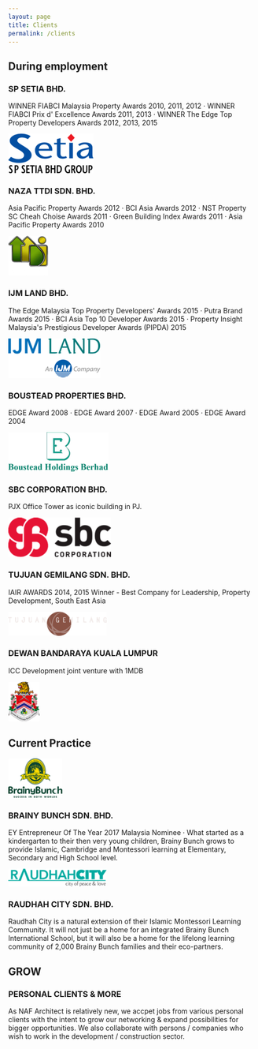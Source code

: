 ```yaml
---
layout: page
title: Clients
permalink: /clients
---
```


<section>
  <div class="row">
    <div class="6u 12u$(small)">
      <h2 class="clients-section-header">
        During employment
      </h2>
      <div class="row clients-container">
        <div class="8u 12u$(small)">
          <h3>SP SETIA BHD.</h3>
          <p>
            WINNER FIABCI Malaysia Property Awards 2010, 2011, 2012 &middot; WINNER FIABCI Prix d' Excellence Awards
            2011, 2013 &middot; WINNER The Edge Top Property Developers Awards 2012, 2013, 2015
          </p>
        </div>
        <div class="4u$ 12u$(small) important(medium)">
          <span class="image fit">
            <img src="images/clients/sp-setia-bhd.png" class="clients-image" alt="SP SETIA BHD." />
          </span>
        </div>
      </div>
      <div class="row clients-container">
        <div class="8u 12u$(small)">
          <h3>NAZA TTDI SDN. BHD.</h3>
          <p>
            Asia Pacific Property Awards 2012 &middot; BCI Asia Awards 2012 &middot; NST Property SC Cheah Choise Awards
            2011 &middot; Green Building Index Awards 2011 &middot; Asia Pacific Property Awards 2010
          </p>
        </div>
        <div class="4u$ 12u$(small) important(medium)">
          <span class="image fit">
            <img src="images/clients/naza-ttdi-sdn-bhd.png" class="clients-image" alt="NAZA TTDI SDN. BHD." />
          </span>
        </div>
      </div>
      <div class="row clients-container">
        <div class="8u 12u$(small)">
          <h3>IJM LAND BHD.</h3>
          <p>
            The Edge Malaysia Top Property Developers' Awards 2015 &middot; Putra Brand Awards 2015 &middot; BCI Asia
            Top 10 Developer Awards 2015 &middot; Property Insight Malaysia's Prestigious Developer Awards (PIPDA) 2015
          </p>
        </div>
        <div class="4u$ 12u$(small) important(medium)">
          <span class="image fit">
            <img src="images/clients/ijm-land-bhd.png" class="clients-image" alt="IJM LAND BHD." />
          </span>
        </div>
      </div>
      <div class="row clients-container">
        <div class="8u 12u$(small)">
          <h3>BOUSTEAD PROPERTIES BHD.</h3>
          <p>
            EDGE Award 2008 &middot; EDGE Award 2007 &middot; EDGE Award 2005 &middot; EDGE Award 2004
          </p>
        </div>
        <div class="4u$ 12u$(small) important(medium)">
          <span class="image fit">
            <img src="images/clients/boustead-properties-bhd.png" class="clients-image" alt="BOUSTEAD PROPERTIES BHD." />
          </span>
        </div>
      </div>
      <div class="row clients-container">
        <div class="8u 12u$(small)">
          <h3>SBC CORPORATION BHD.</h3>
          <p>
            PJX Office Tower as iconic building in PJ.
          </p>
        </div>
        <div class="4u$ 12u$(small) important(medium)">
          <span class="image fit">
            <img src="images/clients/sbc-corporation-bhd.png" class="clients-image" alt="SBC CORPORATION BHD." />
          </span>
        </div>
      </div>
      <div class="row clients-container">
        <div class="8u 12u$(small)">
          <h3>TUJUAN GEMILANG SDN. BHD.</h3>
          <p>
            IAIR AWARDS 2014, 2015 Winner - Best Company for Leadership, Property Development, South East Asia
          </p>
        </div>
        <div class="4u$ 12u$(small) important(medium)">
          <span class="image fit">
            <img src="images/clients/tujuan-gemilang-sdn-bhd.png" class="clients-image" alt="TUJUAN GEMILANG SDN. BHD." />
          </span>
        </div>
      </div>
      <div class="row clients-container">
        <div class="8u 12u$(small)">
          <h3>DEWAN BANDARAYA KUALA LUMPUR</h3>
          <p>
            ICC Development joint venture with 1MDB
          </p>
        </div>
        <div class="4u$ 12u$(small) important(medium)">
          <span class="image fit">
            <img src="images/clients/dewan-bandaraya-kuala-lumpur.png" class="clients-image" alt="DEWAN BANDARAYA KUALA LUMPUR" />
          </span>
        </div>
      </div>
    </div>
    <div class="6u$ 12u$(small)">     
      <h2 class="clients-section-header">
        Current Practice
      </h2>
      <div class="row clients-container">
        <div class="4u 12u$(small)">
          <span class="image fit">
            <img src="images/clients/brainy-bunch-sdn-bhd.png" class="clients-image" />
          </span>
        </div>
        <div class="8u$ 12u$(small) clients-section-right">
          <h3>BRAINY BUNCH SDN. BHD.</h3>
          <p>
            EY Entrepreneur Of The Year 2017 Malaysia Nominee &middot; What started as a kindergarten to their then
            very young children, Brainy Bunch grows to provide Islamic, Cambridge and Montessori learning at
            Elementary, Secondary and High School level.
          </p>
        </div>
      </div>
      <div class="row clients-container">
        <div class="4u 12u$(small)">
          <span class="image fit">
            <img src="images/clients/raudhah-city-sdn-bhd.png" class="clients-image" />
          </span>
        </div>
        <div class="8u$ 12u$(small) clients-section-right">
          <h3>RAUDHAH CITY SDN. BHD.</h3>
          <p>
            Raudhah City is a natural extension of their Islamic Montessori Learning Community. It will not just be a
            home for an integrated Brainy Bunch International School, but it will also be a home for the lifelong
            learning community of 2,000 Brainy Bunch families and their eco-partners.
          </p>
        </div>
      </div>
      <div class="row clients-container">
        <div class="4u 12u$(small)">
          <h1>
            GROW
          </h1>
        </div>
        <div class="8u$ 12u$(small) clients-section-right">
          <h3>PERSONAL CLIENTS & MORE</h3>
          <p>
            As NAF Architect is relatively new, we accpet jobs from various personal clients with the intent to grow our
            networking & expand possibilities for bigger opportunities. We also collaborate with persons / companies who
            wish to work in the development / construction sector.
          </p>
        </div>
      </div>
    </div>
  </div>
</section>
